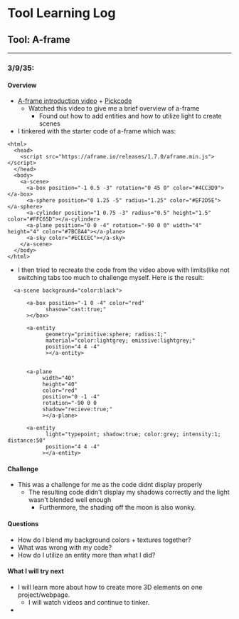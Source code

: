 # Tool Learning Log

## Tool: **A-frame**

---

### 3/9/35:
#### Overview
* [A-frame introduction video](https://www.youtube.com/watch?v=QaXnXuHMkaI) + [Pickcode](https://app.pickcode.io/home/sandbox)
     * Watched this video to give me a brief overview of a-frame
       * Found out how to add entities and how to utilize light to create scenes
 * I tinkered with the starter code of a-frame which was:
```
<html>
  <head>
    <script src="https://aframe.io/releases/1.7.0/aframe.min.js"></script>
  </head>
  <body>
    <a-scene>
      <a-box position="-1 0.5 -3" rotation="0 45 0" color="#4CC3D9"></a-box>
      <a-sphere position="0 1.25 -5" radius="1.25" color="#EF2D5E"></a-sphere>
      <a-cylinder position="1 0.75 -3" radius="0.5" height="1.5" color="#FFC65D"></a-cylinder>
      <a-plane position="0 0 -4" rotation="-90 0 0" width="4" height="4" color="#7BC8A4"></a-plane>
      <a-sky color="#ECECEC"></a-sky>
    </a-scene>
  </body>
</html>
```
* I then tried to recreate the code from the video above with limits(like not switching tabs too much to challenge myself. Here is the result:
```
  <a-scene background="color:black">
      
      <a-box position="-1 0 -4" color="red"
            shasow="cast:true;"
      ></box>

      <a-entity
            geometry="primitive:sphere; radius:1;"
            material="color:lightgrey; emissive:lightgrey;"
            position="4 4 -4"
            ></a-entity>
            

      <a-plane
           width="40"
           height="40"
           color="red"
           position="0 -1 -4"
           rotation="-90 0 0
           shadow="recieve:true;"
           ></a-plane>

      <a-entity
            light="typepoint; shadow:true; color:grey; intensity:1; distance:50"
            position="4 4 -4"
           ></a-entity>
  ```
#### Challenge
* This was a challenge for me as the code didnt display properly
    * The resulting code didn't display my shadows correctly and the light wasn't blended well enough
        * Furthermore, the shading off the moon is also wonky.
#### Questions
* How do I blend my background colors + textures together?
* What was wrong with my code?
* How do I utilize an entity more than what I did?
#### What I will try next
* I will learn more about how to create more 3D elements on one project/webpage.
    * I will watch videos and continue to tinker.
* 
  
 


<!-- 
* Links you used today (websites, videos, etc)
* Things you tried, progress you made, etc
* Challenges, a-ha moments, etc
* Questions you still have
* What you're going to try next
-->
